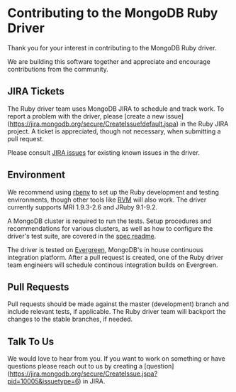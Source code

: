 # Contributing to the MongoDB Ruby Driver

Thank you for your interest in contributing to the MongoDB Ruby driver.

We are building this software together and appreciate and encourage
contributions from the community.

JIRA Tickets
------------

The Ruby driver team uses MongoDB JIRA to schedule and track work.
To report a problem with the driver, please [create a new issue]
(https://jira.mongodb.org/secure/CreateIssue!default.jspa) in the Ruby
JIRA project. A ticket is appreciated, though not necessary, when submitting
a pull request.

Please consult [JIRA issues](https://jira.mongodb.org/browse/RUBY)
for existing known issues in the driver.

Environment
-----------

We recommend using [rbenv](https://github.com/sstephenson/rbenv) to set up
the Ruby development and testing environments, though other tools like
[RVM](https://rvm.io/) will also work. The driver currently supports
MRI 1.9.3-2.6 and JRuby 9.1-9.2.

A MongoDB cluster is required to run the tests. Setup procedures and
recommendations for various clusters, as well as how to configure the
driver's test suite, are covered in the [spec
readme](https://github.com/mongodb/mongo-ruby-driver/blob/master/spec/README.md).

The driver is tested on [Evergreen](https://github.com/evergreen-ci/evergreen),
MongoDB's in house continuous integration platform. After a pull request
is created, one of the Ruby driver team engineers will schedule continous
integration builds on Evergreen.

Pull Requests
-------------

Pull requests should be made against the master (development) branch and
include relevant tests, if applicable. The Ruby driver team will backport
the changes to the stable branches, if needed.

Talk To Us
----------

We would love to hear from you. If you want to work on something or have
questions please reach out to us by creating a [question]
(https://jira.mongodb.org/secure/CreateIssue.jspa?pid=10005&issuetype=6)
in JIRA.
